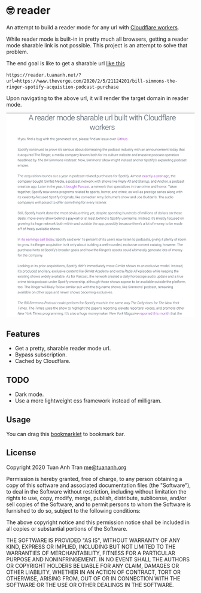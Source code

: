 🤓 reader
======

An attempt to build a reader mode for any url with [Cloudflare workers](https://workers.cloudflare.com/).

While reader mode is built-in in pretty much all browsers, getting a reader mode sharable link is not possible. This project is an attempt to solve that problem.

The end goal is like to get a sharable url [like this](https://reader.tuananh.net/?url=https://www.theverge.com/2020/2/5/21124201/bill-simmons-the-ringer-spotify-acquistion-podcast-purchase)

```
https://reader.tuananh.net/?url=https://www.theverge.com/2020/2/5/21124201/bill-simmons-the-ringer-spotify-acquistion-podcast-purchase
```

Upon navigating to the above url, it will render the target domain in reader mode.

![reader mode](demo.png)

## Features

* Get a pretty, sharable reader mode url.
* Bypass subscription.
* Cached by Cloudflare.

## TODO

* Dark mode.
* Use a more lightweight css framework instead of milligram.

## Usage

You can drag this <a href="javascript:(function()%7Bwindow.open('https%3A%2F%2Freader.tuananh.net%2F%3Furl%3D'%2Bwindow.location.href%2C%20'_blank')%7D)()">bookmarklet</a> to bookmark bar.

## License

Copyright 2020 Tuan Anh Tran <me@tuananh.org>

Permission is hereby granted, free of charge, to any person obtaining a copy of this software and associated documentation files (the "Software"), to deal in the Software without restriction, including without limitation the rights to use, copy, modify, merge, publish, distribute, sublicense, and/or sell copies of the Software, and to permit persons to whom the Software is furnished to do so, subject to the following conditions:

The above copyright notice and this permission notice shall be included in all copies or substantial portions of the Software.

THE SOFTWARE IS PROVIDED "AS IS", WITHOUT WARRANTY OF ANY KIND, EXPRESS OR IMPLIED, INCLUDING BUT NOT LIMITED TO THE WARRANTIES OF MERCHANTABILITY, FITNESS FOR A PARTICULAR PURPOSE AND NONINFRINGEMENT. IN NO EVENT SHALL THE AUTHORS OR COPYRIGHT HOLDERS BE LIABLE FOR ANY CLAIM, DAMAGES OR OTHER LIABILITY, WHETHER IN AN ACTION OF CONTRACT, TORT OR OTHERWISE, ARISING FROM, OUT OF OR IN CONNECTION WITH THE SOFTWARE OR THE USE OR OTHER DEALINGS IN THE SOFTWARE.